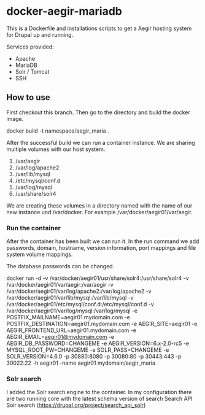 docker-aegir-mariadb
====================

This is a Dockerfile and installations scripts to get a Aegir hosting system for Drupal up and running.

Services provided:

- Apache
- MariaDB
- Solr / Tomcat
- SSH

## How to use

First checkout this branch. Then go to the directory and build the docker image.

docker build -t namespace/aegir_maria .

After the successful build we can run a container instance. We are sharing multiple volumes with our host system.

1. /var/aegir
2. /var/log/apache2
3. /var/lib/mysql
4. /etc/mysql/conf.d
5. /var/log/mysql
6. /usr/share/solr4

We are creating these volumes in a directory named with the name of our new instance und /var/docker. For example /var/docker/aegir01/var/aegir. 

### Run the container

After the container has been built we can run it. In the run command we add passwords, domain, hostname, version information, port mappings and file system volume mappings.

The database passwords can be changed.

docker run -d -v /var/docker/aegir01/usr/share/solr4:/usr/share/solr4 -v /var/docker/aegir01/var/aegir:/var/aegir -v /var/docker/aegir01/var/log/apache2:/var/log/apache2 -v /var/docker/aegir01/var/lib/mysql:/var/lib/mysql -v /var/docker/aegir01/etc/mysql/conf.d:/etc/mysql/conf.d -v /var/docker/aegir01/var/log/mysql:/var/log/mysql -e POSTFIX_MAILNAME=aegir01.mydomain.com -e POSTFIX_DESTINATION=aegir01.mydomain.com -e AEGIR_SITE=aegir01 -e AEGIR_FRONTEND_URL=aegir01.mydomain.com -e AEGIR_EMAIL=aegir01@mydomain.com -e AEGIR_DB_PASSWORD=CHANGEME -e AEGIR_VERSION=6.x-2.0-rc5 -e MYSQL_ROOT_PW=CHANGEME -e SOLR_PASS=CHANGEME -e SOLR_VERSION=4.6.0 -p 30880:8080 -p 30080:80 -p 30443:443 -p 30022:22  -h aegir01 -name aegir01 mydomain/aegir_maria


### Solr search

I added the Solr search engine to the container. In my configuration there are two running core with the latest schema version of search Search API Solr search (https://drupal.org/project/search_api_solr)

